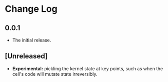 # Change Log

## 0.0.1
- The initial release.

## [Unreleased]
- __Experimental:__ pickling the kernel state at key points, such as when the cell's code will mutate state irreversibly.